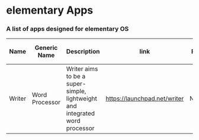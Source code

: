 elementary Apps
==============

### A list of apps designed for elementary OS



Name | Generic Name | Description | link | PPA | Executable Name | Latest Version | Latest Stable Version
-----|--------------|-------------|------|-----|-----------------|----------------|----------------------
Writer | Word Processor | Writer aims to be a super-simple, lightweight and integrated word processor | https://launchpad.net/writer | None | writer | 0.0.1 alpha | None
